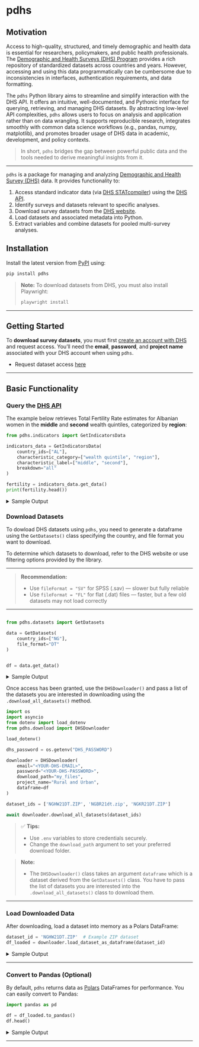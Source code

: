 # pdhs

## Motivation

Access to high-quality, structured, and timely demographic and health data is essential for researchers, policymakers, and public health professionals. The [Demographic and Health Surveys (DHS) Program](https://www.dhsprogram.com) provides a rich repository of standardized datasets across countries and years. However, accessing and using this data programmatically can be cumbersome due to inconsistencies in interfaces, authentication requirements, and data formatting.

The `pdhs` Python library aims to streamline and simplify interaction with the DHS API. It offers an intuitive, well-documented, and Pythonic interface for querying, retrieving, and managing DHS datasets. By abstracting low-level API complexities, `pdhs` allows users to focus on analysis and application rather than on data wrangling. It supports reproducible research, integrates smoothly with common data science workflows (e.g., pandas, numpy, matplotlib), and promotes broader usage of DHS data in academic, development, and policy contexts.

> In short, `pdhs` bridges the gap between powerful public data and the tools needed to derive meaningful insights from it.

---

`pdhs` is a package for managing and analyzing [Demographic and Health Survey (DHS)](https://www.dhsprogram.com) data. It provides functionality to:

1. Access standard indicator data (via [DHS STATcompiler](https://www.statcompiler.com)) using the [DHS API](https://api.dhsprogram.com/).
2. Identify surveys and datasets relevant to specific analyses.
3. Download survey datasets from the [DHS website](https://dhsprogram.com/data/available-datasets.cfm).
4. Load datasets and associated metadata into Python.
5. Extract variables and combine datasets for pooled multi-survey analyses.

## Installation

Install the latest version from [PyPI](https://pypi.org/) using:

```bash
pip install pdhs
```

> **Note:** To download datasets from DHS, you must also install Playwright:
>
> ```bash
> playwright install
> ```

---

## Getting Started

To **download survey datasets**, you must first [create an account with DHS](https://dhsprogram.com/data/Access-Instructions.cfm) and request access. You’ll need the **email**, **password**, and **project name** associated with your DHS account when using `pdhs`.

* Request dataset access [here](https://dhsprogram.com/data/Access-Instructions.cfm)

---

## Basic Functionality

### Query the [DHS API](https://api.dhsprogram.com)

The example below retrieves Total Fertility Rate estimates for Albanian women in the **middle** and **second** wealth quintiles, categorized by **region**:

```python
from pdhs.indicators import GetIndicatorsData

indicators_data = GetIndicatorsData(
    country_ids=["AL"],
    characteristic_category=["wealth quintile", "region"],
    characteristic_label=["middle", "second"],
    breakdown="all"
)

fertility = indicators_data.get_data()
print(fertility.head())
```

<details>
<summary>Sample Output</summary>

```text
shape: (5, 28)
┌─────────┬───────────┬─────────────┬─────────────┬───┬────────┬─────────┬─────────────┬───────────┐
│ DataId  ┆ SurveyId  ┆ Indicator   ┆ IsPreferred ┆ … ┆ CIHigh ┆ IsTotal ┆ ByVariableI ┆ LevelRank │
│ ---     ┆ ---       ┆ ---         ┆ ---         ┆   ┆ ---    ┆ ---     ┆ d           ┆ ---       │
│ i64     ┆ str       ┆ str         ┆ i64         ┆   ┆ str    ┆ i64     ┆ ---         ┆ str       │
│         ┆           ┆             ┆             ┆   ┆        ┆         ┆ i64         ┆           │
╞═════════╪═══════════╪═════════════╪═════════════╪═══╪════════╪═════════╪═════════════╪═══════════╡
│ 3361769 ┆ AL2008DHS ┆ Age         ┆ 1           ┆ … ┆        ┆ 0       ┆ 0           ┆           │
│         ┆           ┆ specific    ┆             ┆   ┆        ┆         ┆             ┆           │
│         ┆           ┆ fertility   ┆             ┆   ┆        ┆         ┆             ┆           │
│         ┆           ┆ rate: 1…    ┆             ┆   ┆        ┆         ┆             ┆           │
│ 3419763 ┆ AL2008DHS ┆ Age         ┆ 1           ┆ … ┆        ┆ 0       ┆ 0           ┆           │
│         ┆           ┆ specific    ┆             ┆   ┆        ┆         ┆             ┆           │
│         ┆           ┆ fertility   ┆             ┆   ┆        ┆         ┆             ┆           │
│         ┆           ┆ rate: 1…    ┆             ┆   ┆        ┆         ┆             ┆           │
│ 3361770 ┆ AL2008DHS ┆ Age         ┆ 1           ┆ … ┆        ┆ 0       ┆ 0           ┆           │
│         ┆           ┆ specific    ┆             ┆   ┆        ┆         ┆             ┆           │
│         ┆           ┆ fertility   ┆             ┆   ┆        ┆         ┆             ┆           │
│         ┆           ┆ rate: 1…    ┆             ┆   ┆        ┆         ┆             ┆           │
│ 3419764 ┆ AL2008DHS ┆ Age         ┆ 1           ┆ … ┆        ┆ 0       ┆ 0           ┆           │
│         ┆           ┆ specific    ┆             ┆   ┆        ┆         ┆             ┆           │
│         ┆           ┆ fertility   ┆             ┆   ┆        ┆         ┆             ┆           │
│         ┆           ┆ rate: 1…    ┆             ┆   ┆        ┆         ┆             ┆           │
│ 3361764 ┆ AL2008DHS ┆ Age         ┆ 1           ┆ … ┆        ┆ 0       ┆ 0           ┆           │
│         ┆           ┆ specific    ┆             ┆   ┆        ┆         ┆             ┆           │
│         ┆           ┆ fertility   ┆             ┆   ┆        ┆         ┆             ┆           │
│         ┆           ┆ rate: 2…    ┆             ┆   ┆        ┆         ┆             ┆           │
└─────────┴───────────┴─────────────┴─────────────┴───┴────────┴─────────┴─────────────┴───────────┘│
...
```

</details>


### Download Datasets

To dowload DHS datasets using `pdhs`, you need to generate a dataframe using the `GetDatasets()` class specifying the country, and file format you want to download. 

To determine which datasets to download, refer to the DHS website or use filtering options provided by the library.

---
> **Recommendation:**
>
> * Use `fileFormat = "SV"` for SPSS (.sav) — slower but fully reliable
> * Use `fileFormat = "FL"` for flat (.dat) files — faster, but a few old datasets may not load correctly
---

```python

from pdhs.datasets import GetDatasets

data = GetDatasets(
    country_ids=["NG"],
    file_format="DT"
)


df = data.get_data()
```

<details>
<summary>Sample Output</summary>

```text
shape: (5, 13)
┌───────────────┬──────────┬─────────────────┬───────────┬───┬────────────┬─────────────────┬──────────────┬─────────────┐
│ FileFormat    ┆ FileSize ┆ DatasetType     ┆ SurveyNum ┆ … ┆ SurveyYear ┆ DHS_CountryCode ┆ FileName     ┆ CountryName │
│ ---           ┆ ---      ┆ ---             ┆ ---       ┆   ┆ ---        ┆ ---             ┆ ---          ┆ ---         │
│ str           ┆ i64      ┆ str             ┆ i64       ┆   ┆ str        ┆ str             ┆ str          ┆ str         │
╞═══════════════╪══════════╪═════════════════╪═══════════╪═══╪════════════╪═════════════════╪══════════════╪═════════════╡
│ Stata dataset ┆ 2563446  ┆ Survey Datasets ┆ 32        ┆ … ┆ 1990       ┆ NG              ┆ NGBR21dt.zip ┆ Nigeria     │
│ (.dta)        ┆          ┆                 ┆           ┆   ┆            ┆                 ┆              ┆             │
│ Stata dataset ┆ 505235   ┆ Survey Datasets ┆ 32        ┆ … ┆ 1990       ┆ NG              ┆ NGHR21DT.ZIP ┆ Nigeria     │
│ (.dta)        ┆          ┆                 ┆           ┆   ┆            ┆                 ┆              ┆             │
│ Stata dataset ┆ 76104    ┆ Survey Datasets ┆ 32        ┆ … ┆ 1990       ┆ NG              ┆ NGHW21DT.ZIP ┆ Nigeria     │
│ (.dta)        ┆          ┆                 ┆           ┆   ┆            ┆                 ┆              ┆             │
│ Stata dataset ┆ 3216090  ┆ Survey Datasets ┆ 32        ┆ … ┆ 1990       ┆ NG              ┆ NGIR21DT.ZIP ┆ Nigeria     │
│ (.dta)        ┆          ┆                 ┆           ┆   ┆            ┆                 ┆              ┆             │
│ Stata dataset ┆ 2067840  ┆ Survey Datasets ┆ 32        ┆ … ┆ 1990       ┆ NG              ┆ NGKR21DT.ZIP ┆ Nigeria     │
│ (.dta)        ┆          ┆                 ┆           ┆   ┆            ┆                 ┆              ┆             │
└───────────────┴──────────┴─────────────────┴───────────┴───┴────────────┴─────────────────┴──────────────┴─────────────┘
```
</details>

Once access has been granted, use the `DHSDownloader()` and pass a list of the datasets you are interested in downloading using the `.download_all_datasets()` method. 

```python
import os
import asyncio
from dotenv import load_dotenv
from pdhs.download import DHSDownloader

load_dotenv()

dhs_password = os.getenv("DHS_PASSWORD")

downloader = DHSDownloader(
    email="<YOUR-DHS-EMAIL>",
    password="<YOUR-DHS-PASSWORD>",
    download_path="my_files",
    project_name="Rural and Urban",
    dataframe=df
)

dataset_ids = ['NGHW21DT.ZIP', 'NGBR21dt.zip', 'NGKR21DT.ZIP']

await downloader.download_all_datasets(dataset_ids)
```

> ✅ **Tips:**
>
> * Use `.env` variables to store credentials securely.
> * Change the `download_path` argument to set your preferred download folder.

> **Note:** 
>
> * The `DHSDownloader()` class takes an argument `dataframe` which is a dataset derived from the `GetDatasets()` class. You have to pass the list of datasets you are interested into the `.download_all_datasets()` class to download them.

---

### Load Downloaded Data

After downloading, load a dataset into memory as a Polars DataFrame:

```python
dataset_id = 'NGHW21DT.ZIP'  # Example ZIP dataset
df_loaded = downloader.load_dataset_as_dataframe(dataset_id)
```

<details>
<summary>Sample Output</summary>

```text

Downloading dataset: NGHW21DT.ZIP
Country Name: Nigeria
Country Code: NG
Survey ID: 32
File downloaded successfully and saved to my_files/NGHW21DT.ZIP
Downloading dataset: NGBR21dt.zip
Country Name: Nigeria
Country Code: NG
Survey ID: 32
File downloaded successfully and saved to my_files/NGBR21dt.zip
Downloading dataset: NGKR21DT.ZIP
Country Name: Nigeria
Country Code: NG
Survey ID: 32
File downloaded successfully and saved to my_files/NGKR21DT.ZIP
Extracted NGHW21DT.ZIP to my_files
Selected file for loading: my_files/NGHW21FL.DTA
Dataset NGHW21DT.ZIP loaded successfully.
shape: (5, 7)
┌─────────────────┬────────┬─────────┬──────┬──────┬──────┬──────┐
│ hwcaseid        ┆ hwline ┆ hwlevel ┆ hc70 ┆ hc71 ┆ hc72 ┆ hc73 │
│ ---             ┆ ---    ┆ ---     ┆ ---  ┆ ---  ┆ ---  ┆ ---  │
│ str             ┆ i64    ┆ i64     ┆ i64  ┆ i64  ┆ i64  ┆ i64  │
╞═════════════════╪════════╪═════════╪══════╪══════╪══════╪══════╡
│       101 11  2 ┆ 1      ┆ 2       ┆ -74  ┆ -10  ┆ 34   ┆ 47   │
│       101 11  2 ┆ 2      ┆ 2       ┆ -67  ┆ 6    ┆ 58   ┆ 68   │
│       101 19  2 ┆ 1      ┆ 2       ┆ null ┆ null ┆ null ┆ null │
│       101 19  2 ┆ 2      ┆ 2       ┆ null ┆ null ┆ null ┆ null │
│       101 39  2 ┆ 1      ┆ 2       ┆ -258 ┆ -138 ┆ 58   ┆ 20   │
└─────────────────┴────────┴─────────┴──────┴──────┴──────┴──────┘
```

</details>

---

### Convert to Pandas (Optional)

By default, `pdhs` returns data as [Polars](https://pola.rs) DataFrames for performance. You can easily convert to Pandas:

```python
import pandas as pd

df = df_loaded.to_pandas()
df.head()

```

<details>
<summary>Sample Output</summary>

```text

hwcaseid	hwline	hwlevel	hc70	hc71	hc72	hc73
0	101 11 2	1	2	-74.0	-10.0	34.0	47.0
1	101 11 2	2	2	-67.0	6.0	58.0	68.0
2	101 19 2	1	2	NaN	NaN	NaN	NaN
3	101 19 2	2	2	NaN	NaN	NaN	NaN
4	101 39 2	1	2	-258.0	-138.0	58.0	20.0

```

</details>

---


